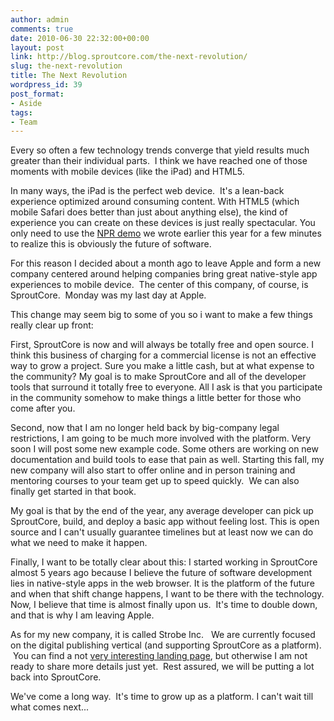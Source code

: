 ```yaml
---
author: admin
comments: true
date: 2010-06-30 22:32:00+00:00
layout: post
link: http://blog.sproutcore.com/the-next-revolution/
slug: the-next-revolution
title: The Next Revolution
wordpress_id: 39
post_format:
- Aside
tags:
- Team
---
```


Every so often a few technology trends converge that yield results much greater than their individual parts.  I think we have reached one of those moments with mobile devices (like the iPad) and HTML5.




In many ways, the iPad is the perfect web device.  It's a lean-back experience optimized around consuming content.  With HTML5 (which mobile Safari does better than just about anything else), the kind of experience you can create on these devices is just really spectacular.   You only need to use the [NPR demo](http://touch.sproutcore.com/npr) we wrote earlier this year for a few minutes to realize this is obviously the future of software.




For this reason I decided about a month ago to leave Apple and form a new company centered around helping companies bring great native-style app experiences to mobile device.  The center of this company, of course, is SproutCore.  Monday was my last day at Apple.




This change may seem big to some of you so i want to make a few things really clear up front:




First, SproutCore is now and will always be totally free and open source.  I think this business of charging for a commercial license is not an effective way to grow a project. Sure you make a little cash, but at what expense to the community?  My goal is to make SproutCore and all of the developer tools that surround it totally free to everyone.  All I ask is that you participate in the community somehow to make things a little better for those who come after you.




Second, now that I am no longer held back by big-company legal restrictions, I am going to be much more involved with the platform.  Very soon I will post some new example code.  Some others are working on new documentation and build tools to ease that pain as well.  Starting this fall, my new company will also start to offer online and in person training and mentoring courses to your team get up to speed quickly.  We can also finally get started in that book.


<!-- more -->


My goal is that by the end of the year, any average developer can pick up SproutCore, build, and deploy a basic app without feeling lost.  This is open source and I can't usually guarantee timelines but at least now we can do what we need to make it happen.




Finally, I want to be totally clear about this:  I started working in SproutCore almost 5 years ago because I believe the future of software development lies in native-style apps in the web browser.  It is the platform of the future and when that shift change happens, I want to be there with the technology. Now, I believe that time is almost finally upon us.  It's time to double down, and that is why I am leaving Apple.  




As for my new company, it is called Strobe Inc.   We are currently focused on the digital publishing vertical (and supporting SproutCore as a platform).  You can find a not [very interesting landing page](http://www.strobeapp.com), but otherwise I am not ready to share more details just yet.  Rest assured, we will be putting a lot back into SproutCore.




We've come a long way.  It's time to grow up as a platform. I can't wait till what comes next...

